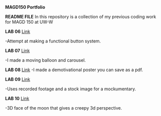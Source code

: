 **MAGD150 Portfolio**

**README FILE** 
In this repository is a collection of my previous coding work for MAGD 150 at UW-W

**LAB 06**
[Link](https://github.com/CatinoAM21/MAGD150-Portfolio/tree/gh-pages/s19magd150lab06_Catino(resubmission))

-Attempt at making a functional button system.

**LAB 07**
[Link](https://github.com/CatinoAM21/MAGD150-Portfolio/tree/gh-pages/s19magd150lab07_Catino)

-I made a moving balloon and carousel. 

**LAB 08**
[Link](https://github.com/CatinoAM21/MAGD150-Portfolio/tree/gh-pages/s19magd150_lab08_Catino)
-I made a demotivational poster you can save as a pdf.

**LAB 09**
[Link](https://github.com/CatinoAM21/MAGD150-Portfolio/tree/gh-pages/s19magd150lab09_Catino)

-Uses recorded footage and a stock image for a mockumentary. 

**LAB 10**
[Link](https://github.com/CatinoAM21/MAGD150-Portfolio/tree/gh-pages/s19magd150lab10_Catino)

-3D face of the moon that gives a creepy 3d perspective. 
